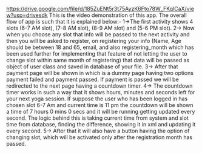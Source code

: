 https://drive.google.com/file/d/185ZuENt5r3t75AyzK6Fto78W_FKqlCaX/view?usp=drivesdk  This is the video demonstration of this app.
The overall flow of app is such that it is explained below:-
1->The first activity shows 4 slots (6-7 AM slot), (7-8 AM slot), (8-9 AM slot) and (5-6 PM slot). 
2-> Now when you choose any slot that info will be passed to the next activity and then you will be asked to register, on registering your info (Name, Age should be between 18 and 65, email, and also registering_month which has been used further for implementing that feature of not letting the user to change slot within same month of registering) that data will be passed as object of user class and saved in database of your file.
3-> After that payment page will be shown in which is a dummy page having two options payment failed and payment passed. If payment is passed we will be redirected to the next page having a countdown timer.
4-> The countdown timer works in such a way that it shows hours, minutes and seconds left for your next yoga session. If suppose the user who has been logged in has chosen slot 6-7 Am and current time is 11 pm the countdown will be shown a time of 7 hours 0 mins 0 secs and it will be running getting updated every second. The logic behind this is taking current time from system and slot time from database, finding the difference, showing it in xml and updating it every second.
5-> After that it will also have a button having the option of changing slot, which will be activated only after the registration month has passed.

